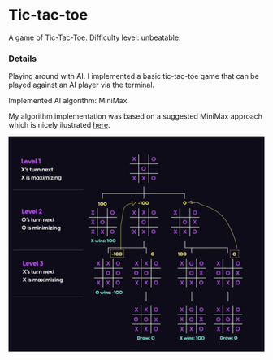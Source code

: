 # Tic-tac-toe
A game of Tic-Tac-Toe. Difficulty level: unbeatable.

### Details
Playing around with AI. I implemented a basic tic-tac-toe game that can be played against an AI player via the terminal.

Implemented AI algorithm: MiniMax.

My algorithm implementation was based on a suggested MiniMax approach which is nicely ilustrated [here](https://alialaa.com/blog/tic-tac-toe-js-minimax).

![Sample Image](images/MiniMax_overview.png)
